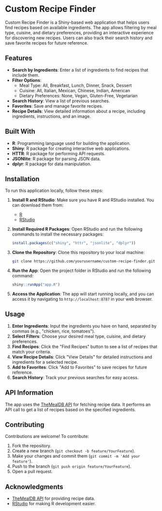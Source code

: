 # Custom Recipe Finder

Custom Recipe Finder is a Shiny-based web application that helps users find recipes based on available ingredients. The app allows filtering by meal type, cuisine, and dietary preferences, providing an interactive experience for discovering new recipes. Users can also track their search history and save favorite recipes for future reference.

## Features

- **Search by Ingredients**: Enter a list of ingredients to find recipes that include them.
- **Filter Options**:
  - Meal Type: All, Breakfast, Lunch, Dinner, Snack, Dessert
  - Cuisine: All, Italian, Mexican, Chinese, Indian, American
  - Dietary Preferences: None, Vegan, Gluten-Free, Vegetarian
- **Search History**: View a list of previous searches.
- **Favorites**: Save and manage favorite recipes.
- **Recipe Details**: View detailed information about a recipe, including ingredients, instructions, and an image.

## Built With

- **R**: Programming language used for building the application.
- **Shiny**: R package for creating interactive web applications.
- **HTTR**: R package for performing API requests.
- **JSONlite**: R package for parsing JSON data.
- **dplyr**: R package for data manipulation.

## Installation

To run this application locally, follow these steps:

1. **Install R and RStudio**: Make sure you have R and RStudio installed. You can download them from:
   - [R](https://cran.r-project.org/)
   - [RStudio](https://rstudio.com/products/rstudio/download/)

2. **Install Required R Packages**:
   Open RStudio and run the following commands to install the necessary packages:
   ```R
   install.packages(c("shiny", "httr", "jsonlite", "dplyr"))
   ```

3. **Clone the Repository**:
   Clone this repository to your local machine:
   ```bash
   git clone https://github.com/yourusername/custom-recipe-finder.git
   ```

4. **Run the App**:
   Open the project folder in RStudio and run the following command:
   ```R
   shiny::runApp("app.R")
   ```

5. **Access the Application**:
   The app will start running locally, and you can access it by navigating to `http://localhost:8787` in your web browser.

## Usage

1. **Enter Ingredients**: Input the ingredients you have on hand, separated by commas (e.g., "chicken, rice, tomatoes").
2. **Select Filters**: Choose your desired meal type, cuisine, and dietary preferences.
3. **Find Recipes**: Click the "Find Recipes" button to see a list of recipes that match your criteria.
4. **View Recipe Details**: Click "View Details" for detailed instructions and ingredients for a selected recipe.
5. **Add to Favorites**: Click "Add to Favorites" to save recipes for future reference.
6. **Search History**: Track your previous searches for easy access.

## API Information

The app uses the [TheMealDB API](https://www.themealdb.com/api.php) for fetching recipe data. It performs an API call to get a list of recipes based on the specified ingredients.

## Contributing

Contributions are welcome! To contribute:

1. Fork the repository.
2. Create a new branch (`git checkout -b feature/YourFeature`).
3. Make your changes and commit them (`git commit -m 'Add your feature'`).
4. Push to the branch (`git push origin feature/YourFeature`).
5. Open a pull request.


## Acknowledgments

- [TheMealDB API](https://www.themealdb.com/api.php) for providing recipe data.
- [RStudio](https://rstudio.com/) for making R development easier.
